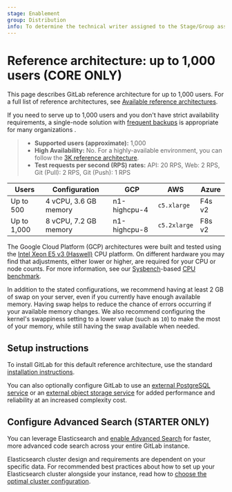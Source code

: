 ```yaml
---
stage: Enablement
group: Distribution
info: To determine the technical writer assigned to the Stage/Group associated with this page, see https://about.gitlab.com/handbook/engineering/ux/technical-writing/#assignments
---
```


# Reference architecture: up to 1,000 users **(CORE ONLY)**

This page describes GitLab reference architecture for up to 1,000 users. For a
full list of reference architectures, see
[Available reference architectures](index.md#available-reference-architectures).

If you need to serve up to 1,000 users and you don't have strict availability
requirements, a single-node solution with
[frequent backups](index.md#automated-backups) is appropriate for
many organizations .

> - **Supported users (approximate):** 1,000
> - **High Availability:** No. For a highly-available environment, you can
>   follow the [3K reference architecture](3k_users.md).
> - **Test requests per second (RPS) rates:** API: 20 RPS, Web: 2 RPS, Git (Pull): 2 RPS, Git (Push): 1 RPS

| Users        | Configuration           | GCP            | AWS             | Azure          |
|--------------|-------------------------|----------------|-----------------|----------------|
| Up to 500    | 4 vCPU, 3.6 GB memory   | n1-highcpu-4   | `c5.xlarge`       | F4s v2         |
| Up to 1,000  | 8 vCPU, 7.2 GB memory   | n1-highcpu-8   | `c5.2xlarge`      | F8s v2         |

The Google Cloud Platform (GCP) architectures were built and tested using the
[Intel Xeon E5 v3 (Haswell)](https://cloud.google.com/compute/docs/cpu-platforms)
CPU platform. On different hardware you may find that adjustments, either lower
or higher, are required for your CPU or node counts. For more information, see
our [Sysbench](https://github.com/akopytov/sysbench)-based
[CPU benchmark](https://gitlab.com/gitlab-org/quality/performance/-/wikis/Reference-Architectures/GCP-CPU-Benchmarks).

In addition to the stated configurations, we recommend having at least 2 GB of
swap on your server, even if you currently have enough available memory. Having
swap helps to reduce the chance of errors occurring if your available memory
changes. We also recommend configuring the kernel's swappiness setting to a
lower value (such as `10`) to make the most of your memory, while still having
the swap available when needed.

## Setup instructions

To install GitLab for this default reference architecture, use the standard
[installation instructions](../../install/README.md).

You can also optionally configure GitLab to use an [external PostgreSQL service](../postgresql/external.md)
or an [external object storage service](../object_storage.md) for added
performance and reliability at an increased complexity cost.

## Configure Advanced Search **(STARTER ONLY)**

You can leverage Elasticsearch and [enable Advanced Search](../../integration/elasticsearch.md)
for faster, more advanced code search across your entire GitLab instance.

Elasticsearch cluster design and requirements are dependent on your specific
data. For recommended best practices about how to set up your Elasticsearch
cluster alongside your instance, read how to
[choose the optimal cluster configuration](../../integration/elasticsearch.md#guidance-on-choosing-optimal-cluster-configuration).
